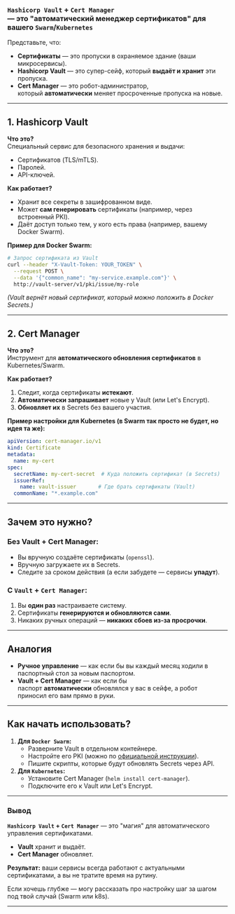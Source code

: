 ### **`Hashicorp Vault` + `Cert Manager`** <br>— это "**автоматический менеджер сертификатов**" для вашего `Swarm`/`Kubernetes`

Представьте, что:
- **Сертификаты** — это пропуски в охраняемое здание (ваши микросервисы).    
- **Hashicorp Vault** — это супер-сейф, который **выдаёт и хранит** эти пропуска.    
- **Cert Manager** — это робот-администратор, который **автоматически** меняет просроченные пропуска на новые.    

---
## **1. Hashicorp Vault**

**Что это?**  
Специальный сервис для безопасного хранения и выдачи:
- Сертификатов (TLS/mTLS).    
- Паролей.    
- API-ключей.    

**Как работает?**
- Хранит все секреты в зашифрованном виде.    
- Может **сам генерировать** сертификаты (например, через встроенный PKI).    
- Даёт доступ только тем, у кого есть права (например, вашему Docker Swarm).    

**Пример для Docker Swarm:**
```bash
# Запрос сертификата из Vault
curl --header "X-Vault-Token: YOUR_TOKEN" \
  --request POST \
  --data '{"common_name": "my-service.example.com"}' \
  http://vault-server/v1/pki/issue/my-role
```
_(Vault вернёт новый сертификат, который можно положить в Docker Secrets.)_

---
## **2. Cert Manager**

**Что это?**  
Инструмент для **автоматического обновления сертификатов** в Kubernetes/Swarm.

**Как работает?**
1. Следит, когда сертификаты **истекают**.    
2. **Автоматически запрашивает** новые у Vault (или Let's Encrypt).    
3. **Обновляет их** в Secrets без вашего участия.    

**Пример настройки для Kubernetes (в Swarm так просто не будет, но идея та же):**
```yaml
apiVersion: cert-manager.io/v1
kind: Certificate
metadata:
  name: my-cert
spec:
  secretName: my-cert-secret  # Куда положить сертификат (в Secrets)
  issuerRef:
    name: vault-issuer       # Где брать сертификаты (Vault)
  commonName: "*.example.com"
```

---
## **Зачем это нужно?**

### **Без Vault + Cert Manager:**
- Вы вручную создаёте сертификаты (`openssl`).    
- Вручную загружаете их в Secrets.    
- Следите за сроком действия (а если забудете — сервисы **упадут**).    

### С **`Vault` + `Cert Manager`**:
1. Вы **один раз** настраиваете систему.    
2. Сертификаты **генерируются и обновляются сами**.    
3. Никаких ручных операций — **никаких сбоев из-за просрочки**.    

---
## **Аналогия**
- **Ручное управление** — как если бы вы каждый месяц ходили в паспортный стол за новым паспортом.    
- **Vault + Cert Manager** — как если бы паспорт **автоматически** обновлялся у вас в сейфе, а робот приносил его вам прямо в руки.    

---
## **Как начать использовать?**

1. **Для `Docker Swarm`:**    
    - Разверните Vault в отдельном контейнере.        
    - Настройте его PKI (можно по [официальной инструкции](https://developer.hashicorp.com/vault/docs/secrets/pki)).        
    - Пишите скрипты, которые будут обновлять Secrets через API.        
2. **Для `Kubernetes`:**    
    - Установите Cert Manager (`helm install cert-manager`).        
    - Подключите его к Vault или Let's Encrypt.        

---
### **Вывод**

**`Hashicorp Vault` + `Cert Manager`** — это "магия" для автоматического управления сертификатами.
- **Vault** хранит и выдаёт.    
- **Cert Manager** обновляет.    

**Результат:** ваши сервисы всегда работают с актуальными сертификатами, а вы не тратите время на рутину.

Если хочешь глубже — могу рассказать про настройку шаг за шагом под твой случай (Swarm или k8s).

---
